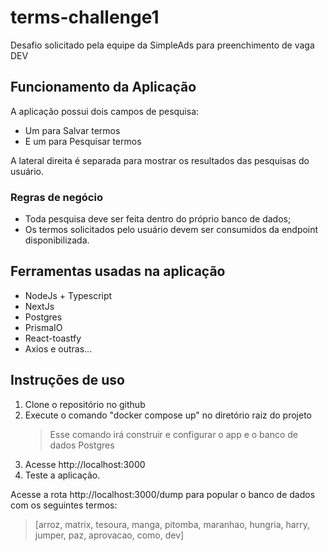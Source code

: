 # terms-challenge1
Desafio solicitado pela equipe da SimpleAds para preenchimento de vaga DEV

## Funcionamento da Aplicação
A aplicação possui dois campos de pesquisa:

* Um para Salvar termos
* E um para Pesquisar termos

A lateral direita é separada para mostrar os resultados das pesquisas do usuário.

### Regras de negócio
* Toda pesquisa deve ser feita dentro do próprio banco de dados;
* Os termos solicitados pelo usuário devem ser consumidos da endpoint disponibilizada.

## Ferramentas usadas na aplicação
* NodeJs + Typescript
* NextJs
* Postgres
* PrismaIO
* React-toastfy
* Axios
e outras...

## Instruções de uso
1. Clone o repositório no github
2. Execute o comando "docker compose up" no diretório raiz do projeto
   > Esse comando irá construir e configurar o app e o banco de dados Postgres
3. Acesse http://localhost:3000
4. Teste a aplicação.

Acesse a rota http://localhost:3000/dump para popular o banco de dados com os seguintes termos:
>[arroz, matrix, tesoura, manga, pitomba, maranhao, hungria, harry, jumper, paz, aprovacao, como, dev]
